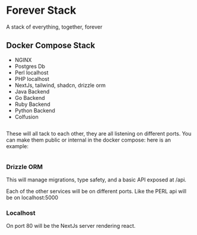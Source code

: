 # Forever Stack

A stack of everything, together, forever

## Docker Compose Stack

- NGINX
- Postgres Db
- Perl localhost
- PHP localhost
- NextJs, tailwind, shadcn, drizzle orm
- Java Backend
- Go Backend
- Ruby Backend
- Python Backend
- Colfusion

```docker compose

```

These will all tack to each other, they are all listening on different ports.
You can make them public or internal in the docker compose: here is an example:

```docker compose

```

### Drizzle ORM

This will manage migrations, type safety, and a basic API exposed at /api.

Each of the other services will be on different ports. Like the PERL api will be on localhost:5000

### Localhost

On port 80 will be the NextJs server rendering react.
